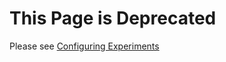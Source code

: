 # This Page is Deprecated

Please see [Configuring Experiments](/statsig-warehouse-native/features/configure-an-experiment)
